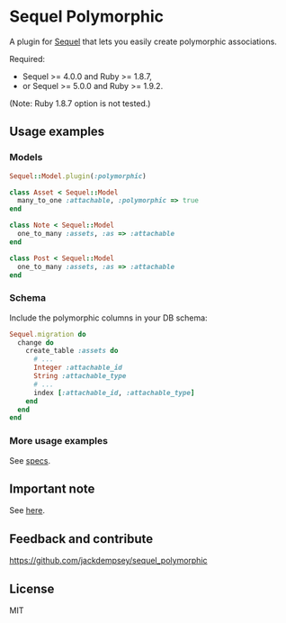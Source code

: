 # Sequel Polymorphic

A plugin for [Sequel](http://sequel.jeremyevans.net) that lets you easily create polymorphic associations.

Required:

* Sequel >= 4.0.0 and Ruby >= 1.8.7,
* or Sequel >= 5.0.0 and Ruby >= 1.9.2.

(Note: Ruby 1.8.7 option is not tested.)

## Usage examples

### Models

```ruby
Sequel::Model.plugin(:polymorphic)

class Asset < Sequel::Model
  many_to_one :attachable, :polymorphic => true
end

class Note < Sequel::Model
  one_to_many :assets, :as => :attachable
end

class Post < Sequel::Model
  one_to_many :assets, :as => :attachable
end
```

### Schema

Include the polymorphic columns in your DB schema:

```ruby
Sequel.migration do
  change do
    create_table :assets do
      # ...
      Integer :attachable_id
      String :attachable_type
      # ...
      index [:attachable_id, :attachable_type]
    end
  end
end
```

### More usage examples

See [specs](https://github.com/jackdempsey/sequel_polymorphic/tree/master/spec).

## Important note

See [here](https://github.com/jackdempsey/sequel_polymorphic/issues/20).

## Feedback and contribute

<https://github.com/jackdempsey/sequel_polymorphic>

## License

MIT
